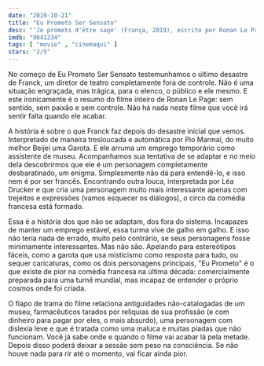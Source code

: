 ```yaml
---
date: "2019-10-21"
title: "Eu Prometo Ser Sensato"
desc: "'Je promets d'être sage' (França, 2019), escrito por Ronan Le Page, dirigido por Ronan Le Page, com Pio Marmaï, Léa Drucker e Mélodie Richard. Escrito para o CinemAqui na cobertura da #mostrasp."
imdb: "9041234"
tags: [ "movie" , "cinemaqui" ]
stars: "2/5"
---
```

No começo de Eu Prometo Ser Sensato testemunhamos o último desastre de Franck, um diretor de teatro completamente fora de controle. Não é uma situação engraçada, mas trágica, para o elenco, o público e ele mesmo. E este ironicamente é o resumo do filme inteiro de Ronan Le Page: sem sentido, sem paixão e sem controle. Não há nada neste filme que você irá sentir falta quando ele acabar.

A história é sobre o que Franck faz depois do desastre inicial que vemos. Interpretado de maneira tresloucada e automática por Pio Marmaï, do muito melhor Beijei uma Garota. E ele arruma um emprego temporário como assistente de museu. Acompanhamos sua tentativa de se adaptar e no meio dela descobrirmos que ele é um personagem completamente desbaratinado, um enigma. Simplesmente não dá para entendê-lo, e isso nem é por ser francês. Encontrando outra louca, interpretada por Léa Drucker e que cria uma personagem muito mais interessante apenas com trejeitos e expressões (vamos esquecer os diálogos), o circo da comédia francesa está formado.

Essa é a história dos que não se adaptam, dos fora do sistema. Incapazes de manter um emprego estável, essa turma vive de galho em galho. E isso não teria nada de errado, muito pelo contrário, se seus personagens fosse minimamente interessantes. Mas não são. Apelando para estereótipos fáceis, como a garota que usa misticismo como resposta para tudo, ou sequer caricaturas, como os dois personagens principais, "Eu Prometo" é o que existe de pior na comédia francesa na última década: comercialmente preparada para uma turnê mundial, mas incapaz de entender o próprio cosmos onde foi criada.

O fiapo de trama do filme relaciona antiguidades não-catalogadas de um museu, farmacêuticos tarados por relíquias de sua profissão (e com dinheiro para pagar por eles, o mais absurdo), uma personagem com dislexia leve e que é tratada como uma maluca e muitas piadas que não funcionam. Você já sabe onde e quando o filme vai acabar lá pela metade. Depois disso poderá deixar a sessão sem peso na consciência. Se não houve nada para rir até o momento, vai ficar ainda pior.
